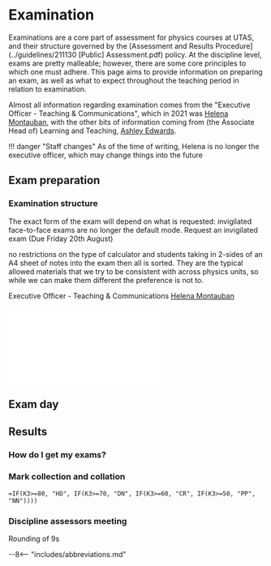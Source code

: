 # Examination

Examinations are a core part of assessment for physics courses at UTAS, and their structure governed by the [Assessment and Results Procedure](../guidelines/211130 [Public] Assessment.pdf) policy. At the discipline level, exams are pretty malleable; however, there are some core principles to which one must adhere. This page aims to provide information on preparing an exam, as well as what to expect throughout the teaching period in relation to examination.

Almost all information regarding examination comes from the "Executive Officer - Teaching & Communications", which in 2021 was [Helena Montauban](mailto:helena.montauban@utas.edu.au), with the other bits of information coming from (the Associate Head of) Learning and Teaching, [Ashley Edwards](mailto:ashley.edwards@utas.edu.au).

!!! danger "Staff changes"
    As of the time of writing, Helena is no longer the executive officer, which may change things into the future

## Exam preparation

### Examination structure
The exact form of the exam will depend on what is requested: invigilated face-to-face exams are no longer the default mode. Request an invigilated exam (Due Friday 20th August)

no restrictions on the type of calculator and students taking in 2-sides of an A4 sheet of notes into the exam then all is sorted.  They are the typical allowed materials that we try to be consistent with across physics units, so while we can make them different the preference is not to.

Executive Officer - Teaching & Communications [Helena Montauban](helena.montauban@utas.edu.au)

![exam template](exam-template.tex)

## Exam day

## Results

### How do I get my exams?

### Mark collection and collation

``` powerbi
=IF(K3>=80, "HD", IF(K3>=70, "DN", IF(K3>=60, "CR", IF(K3>=50, "PP", "NN"))))
```


### Discipline assessors meeting

Rounding of 9s


--8<-- "includes/abbreviations.md"
